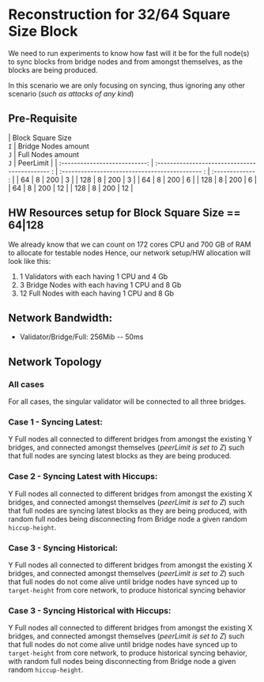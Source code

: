 # Reconstruction for 32/64 Square Size Block

We need to run experiments to know how fast will it be for the full node(s) to sync blocks from bridge nodes and from amongst themselves, as the blocks are being produced.


In this scenario we are only focusing on syncing, thus ignoring any other scenario (_such as attacks of any kind_)

## Pre-Requisite
|    Block Square Size<br />`I` |          Bridge Nodes amount <br />`J`          |             Full Nodes amount <br />`J`         |     PeerLimit    |
| :---------------------------: | :-------------------------------------------- : | :-------------------------------------------- : | :------------- : |
|              64               |                      8                          |                        200                      |       3          |
|             128               |                      8                          |                        200                      |       3          |
|              64               |                      8                          |                        200                      |       6          |
|             128               |                      8                          |                        200                      |       6          |
|              64               |                      8                          |                        200                      |       12         |
|             128               |                      8                          |                        200                      |       12         |

## HW Resources setup for Block Square Size ==  64|128

We already know that we can count on 172 cores CPU and 700 GB of RAM to allocate for testable nodes
Hence, our network setup/HW allocation will look like this:

1. 1 Validators with each having 1 CPU and 4 Gb
2. 3 Bridge Nodes with each having 1 CPU and 8 Gb
3. 12 Full Nodes with each having 1 CPU and 8 Gb

## Network Bandwidth:

- Validator/Bridge/Full: 256Mib -- 50ms

## Network Topology

### All cases
For all cases, the singular validator will be connected to all three bridges.

### Case 1 - Syncing Latest:

Y Full nodes all connected to different bridges from amongst the existing Y bridges, and connected amongst themselves (_peerLimit is set to Z_) such that full nodes are syncing latest blocks as they are being produced.

### Case 2 - Syncing Latest with Hiccups:

Y Full nodes all connected to different bridges from amongst the existing X bridges, and connected amongst themselves (_peerLimit is set to Z_) such that full nodes are syncing latest blocks as they are being produced, with random full nodes being disconnecting from Bridge node a given random `hiccup-height`.

### Case 3 - Syncing Historical:

Y Full nodes all connected to different bridges from amongst the existing X bridges, and connected amongst themselves (_peerLimit is set to Z_) such that full nodes do not come alive until bridge nodes have synced up to `target-height` from core network, to produce historical syncing behavior

### Case 3 - Syncing Historical with Hiccups:

Y Full nodes all connected to different bridges from amongst the existing X bridges, and connected amongst themselves (_peerLimit is set to Z_) such that full nodes do not come alive until bridge nodes have synced up to `target-height` from core network, to produce historical syncing behavior, with random full nodes being disconnecting from Bridge node a given random `hiccup-height`.
